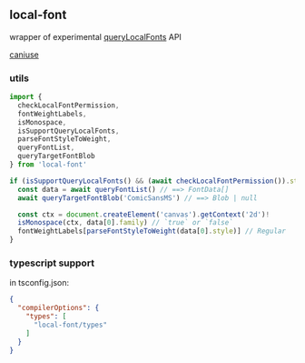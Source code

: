 ## local-font

wrapper of experimental [queryLocalFonts](https://developer.mozilla.org/en-US/docs/Web/API/Window/queryLocalFonts) API

[caniuse](https://caniuse.com/?search=querylocal)

### utils

```ts
import {
  checkLocalFontPermission,
  fontWeightLabels,
  isMonospace,
  isSupportQueryLocalFonts,
  parseFontStyleToWeight,
  queryFontList,
  queryTargetFontBlob
} from 'local-font'

if (isSupportQueryLocalFonts() && (await checkLocalFontPermission()).state === 'granted') {
  const data = await queryFontList() // ==> FontData[]
  await queryTargetFontBlob('ComicSansMS') // ==> Blob | null

  const ctx = document.createElement('canvas').getContext('2d')!
  isMonospace(ctx, data[0].family) // `true` or `false`
  fontWeightLabels[parseFontStyleToWeight(data[0].style)] // Regular
}
```

### typescript support

in tsconfig.json:

```json
{
  "compilerOptions": {
    "types": [
      "local-font/types"
    ]
  }
}
```
